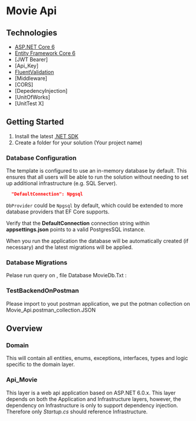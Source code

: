  # Movie Api

## Technologies
* [ASP.NET Core 6](https://docs.microsoft.com/en-us/aspnet/core/introduction-to-aspnet-core?view=aspnetcore-6.0)
* [Entity Framework Core 6](https://docs.microsoft.com/en-us/ef/core/)
* [JWT Bearer]
* [Api_Key]
* [FluentValidation](https://fluentvalidation.net/)
* [Middleware]
* [CORS]
* [DepedencyInjection]
* [UnitOfWorks]
* [UnitTest X]

## Getting Started

1. Install the latest [.NET SDK](https://dotnet.microsoft.com/download)
2. Create a folder for your solution (Your project name)


### Database Configuration

The template is configured to use an in-memory database by default. This ensures that all users will be able to run the solution without needing to set up additional infrastructure (e.g. SQL Server).

```json
  "DefaultConnection": Npgsql
```
`DbProvider` could be `Npgsql` by default, which could be extended to more database providers that EF Core supports. 

Verify that the **DefaultConnection** connection string within **appsettings.json** points to a valid PostgresSQL instance.

When you run the application the database will be automatically created (if necessary) and the latest migrations will be applied.

### Database Migrations

Pelase run query on , file Database MovieDb.Txt :

### TestBackendOnPostman

Please import to yout postman application, we put the potman collection on Movie_Api.postman_collection.JSON

## Overview

### Domain

This will contain all entities, enums, exceptions, interfaces, types and logic specific to the domain layer.

### Api_Movie

This layer is a web api application based on ASP.NET 6.0.x. This layer depends on both the Application and Infrastructure layers, however, the dependency on Infrastructure is only to support dependency injection. Therefore only *Startup.cs* should reference Infrastructure.


